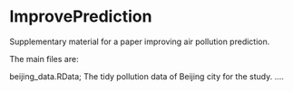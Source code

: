 # ImprovePrediction

Supplementary material for a paper improving air pollution prediction.

The main files are:

beijing_data.RData; The tidy pollution data of Beijing city for the study.
....
